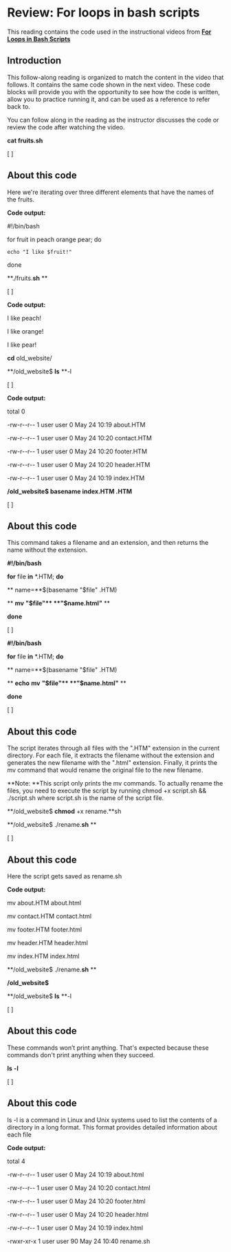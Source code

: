 # Review: For loops in bash scripts

This reading contains the code used in the instructional videos from [**For Loops in Bash Scripts**](https://www.coursera.org/learn/python-operating-system/lecture/REXHO/for-loops-in-bash-scripts)

## Introduction

This follow-along reading is organized to match the content in the video that follows. It contains the same code shown in the next video. These code blocks will provide you with the opportunity to see how the code is written, allow you to practice running it, and can be used as a reference to refer back to.

You can follow along in the reading as the instructor discusses the code or review the code after watching the video.

**cat fruits.sh**

[ ]

## About this code

Here we're iterating over three different elements that have the names of the fruits.

**Code output:**

#!/bin/bash

for fruit in peach orange pear; do

    echo "I like $fruit!"

done

**./fruits.**sh** **

[ ]

**Code output:**

I like peach!

I like orange!

I like pear!

**cd** old_website/

**/old_website$ **ls** **-l

[ ]

**Code output:**

total 0

-rw-r--r-- 1 user user 0 May 24 10:19 about.HTM

-rw-r--r-- 1 user user 0 May 24 10:20 contact.HTM

-rw-r--r-- 1 user user 0 May 24 10:20 footer.HTM

-rw-r--r-- 1 user user 0 May 24 10:20 header.HTM

-rw-r--r-- 1 user user 0 May 24 10:19 index.HTM

**/old_website$ basename index.HTM .HTM**

[ ]

## About this code

This command takes a filename and an extension, and then returns the name without the extension.

**#!/bin/bash**

**for** file **in** *.HTM; **do**

**        name=**$(basename "$file" .HTM)

**        **mv** **"$file"** **"$name.html"** **

**done**

[ ]

**#!/bin/bash**

**for** file **in** *.HTM; **do**

**        name=**$(basename "$file" .HTM)

**        **echo** **mv** **"$file"** **"$name.html"** **

**done**

[ ]

## About this code

The script iterates through all files with the ".HTM" extension in the current directory. For each file, it extracts the filename without the extension and generates the new filename with the ".html" extension. Finally, it prints the mv command that would rename the original file to the new filename.

**Note: **This script only prints the mv commands. To actually rename the files, you need to execute the script by running chmod +x script.sh && ./script.sh where script.sh is the name of the script file.

**/old_website$ **chmod** +x rename.**sh

**/old_website$ ./rename.**sh** **

[ ]

## About this code

Here the script gets saved as rename.sh

**Code output:**

mv about.HTM about.html

mv contact.HTM contact.html

mv footer.HTM footer.html

mv header.HTM header.html

mv index.HTM index.html

**/old_website$ ./rename.**sh** **

**/old_website$**

**/old_website$ **ls** **-l

[ ]

## About this code

These commands won’t print anything. That's expected because these commands don't print anything when they succeed.

**ls** **-l**

[ ]

## About this code

ls -l is a command in Linux and Unix systems used to list the contents of a directory in a long format. This format provides detailed information about each file

**Code output:**

total 4

-rw-r--r-- 1 user user  0 May 24 10:19 about.html

-rw-r--r-- 1 user user  0 May 24 10:20 contact.html

-rw-r--r-- 1 user user  0 May 24 10:20 footer.html

-rw-r--r-- 1 user user  0 May 24 10:20 header.html

-rw-r--r-- 1 user user  0 May 24 10:19 index.html

-rwxr-xr-x 1 user user 90 May 24 10:40 rename.sh
